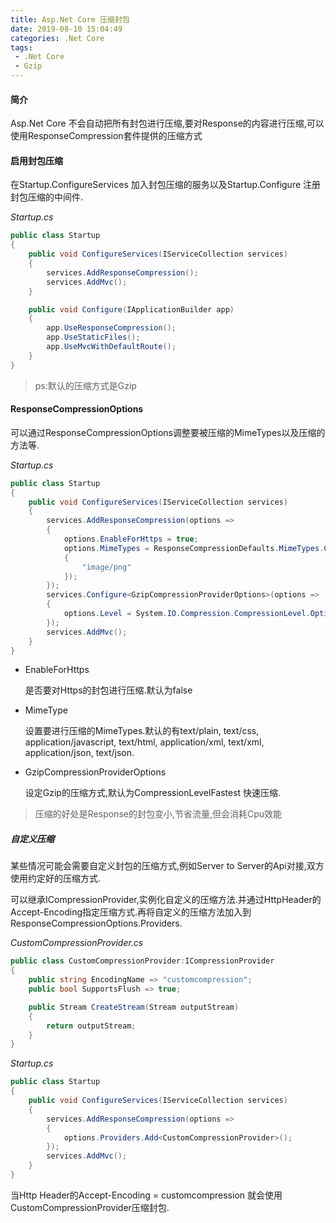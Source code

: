 ```yaml
---
title: Asp.Net Core 压缩封包
date: 2019-08-10 15:04:49
categories: .Net Core
tags:
 - .Net Core
 - Gzip
---
```

#### 简介

Asp.Net Core 不会自动把所有封包进行压缩,要对Response的内容进行压缩,可以使用ResponseCompression套件提供的压缩方式
<!--more-->

#### 启用封包压缩

在Startup.ConfigureServices 加入封包压缩的服务以及Startup.Configure 注册封包压缩的中间件.

*Startup.cs*

```cs
public class Startup
{
    public void ConfigureServices(IServiceCollection services)
    {
        services.AddResponseCompression();
        services.AddMvc();
    }

    public void Configure(IApplicationBuilder app)
    {
        app.UseResponseCompression();
        app.UseStaticFiles();
        app.UseMvcWithDefaultRoute();
    }
}
```

> ps:默认的压缩方式是Gzip

#### ResponseCompressionOptions

可以通过ResponseCompressionOptions调整要被压缩的MimeTypes以及压缩的方法等.

*Startup.cs*

```cs
public class Startup
{
    public void ConfigureServices(IServiceCollection services)
    {
        services.AddResponseCompression(options =>
        {
            options.EnableForHttps = true;
            options.MimeTypes = ResponseCompressionDefaults.MimeTypes.Concat(new[]
            {
                "image/png"
            });
        });
        services.Configure<GzipCompressionProviderOptions>(options =>
        {
            options.Level = System.IO.Compression.CompressionLevel.Optimal;
        });
        services.AddMvc();
    }
}
```

* EnableForHttps

  是否要对Https的封包进行压缩.默认为false

* MimeType

  设置要进行压缩的MimeTypes.默认的有text/plain, text/css, application/javascript, text/html, application/xml, text/xml, application/json, text/json.

* GzipCompressionProviderOptions

  设定Gzip的压缩方式,默认为CompressionLevelFastest 快速压缩.

> 压缩的好处是Response的封包变小,节省流量,但会消耗Cpu效能

##### 自定义压缩

某些情况可能会需要自定义封包的压缩方式,例如Server to Server的Api对接,双方使用约定好的压缩方式.

可以继承ICompressionProvider,实例化自定义的压缩方法.并通过HttpHeader的Accept-Encoding指定压缩方式.再将自定义的压缩方法加入到ResponseCompressionOptions.Providers.

*CustomCompressionProvider.cs*

```cs
public class CustomCompressionProvider:ICompressionProvider
{
    public string EncodingName => "customcompression";
    public bool SupportsFlush => true;

    public Stream CreateStream(Stream outputStream)
    {
        return outputStream;
    }
}
```

*Startup.cs*

```cs
public class Startup
{
    public void ConfigureServices(IServiceCollection services)
    {
        services.AddResponseCompression(options =>
        {
            options.Providers.Add<CustomCompressionProvider>();
        });
        services.AddMvc();
    }
}
```

当Http Header的Accept-Encoding = customcompression 就会使用CustomCompressionProvider压缩封包.